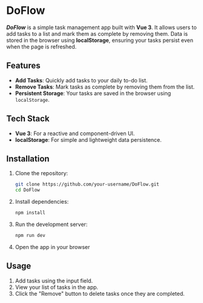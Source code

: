 # DoFlow

**_DoFlow_** is a simple task management app built with **Vue 3**. It allows users to add tasks to a list and mark them as complete by removing them. Data is stored in the browser using **localStorage**, ensuring your tasks persist even when the page is refreshed.

## Features

- **Add Tasks**: Quickly add tasks to your daily to-do list.
- **Remove Tasks**: Mark tasks as complete by removing them from the list.
- **Persistent Storage**: Your tasks are saved in the browser using `localStorage`.

## Tech Stack

- **Vue 3**: For a reactive and component-driven UI.
- **localStorage**: For simple and lightweight data persistence.

## Installation

1. Clone the repository:

   ```bash
   git clone https://github.com/your-username/DoFlow.git
   cd DoFlow
   ```

2. Install dependencies:

   ```bash
   npm install
   ```

3. Run the development server:

   ```bash
   npm run dev
   ```

4. Open the app in your browser

## Usage

1. Add tasks using the input field.
2. View your list of tasks in the app.
3. Click the "Remove" button to delete tasks once they are completed.
